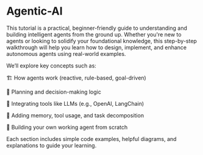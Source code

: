 # Agentic-AI

This tutorial is a practical, beginner-friendly guide to understanding and building intelligent agents from the ground up. Whether you're new to agents or looking to solidify your foundational knowledge, this step-by-step walkthrough will help you learn how to design, implement, and enhance autonomous agents using real-world examples.

We’ll explore key concepts such as:

🏗️ How agents work (reactive, rule-based, goal-driven)

🔄 Planning and decision-making logic

💬 Integrating tools like LLMs (e.g., OpenAI, LangChain)

🧩 Adding memory, tool usage, and task decomposition

🚀 Building your own working agent from scratch

Each section includes simple code examples, helpful diagrams, and explanations to guide your learning.


